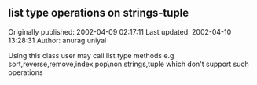 ## list type operations on strings-tuple 
Originally published: 2002-04-09 02:17:11 
Last updated: 2002-04-10 13:28:31 
Author: anurag uniyal 
 
Using this class user may call list type methods e.g sort,reverse,remove,index,pop\non strings,tuple which don't support such operations